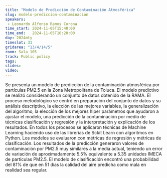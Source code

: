 ```yaml
---
title: "Modelo de Predicción de Contaminación Atmosférica"
slug: modelo-prediccion-contaminacion
speakers:
 - Leonardo Alfonso Ramos Corona
time_start: 2024-11-05T15:40:00
time_end:   2024-11-05T16:20:00
day: 2024mty
timeslot: 31
gridarea: "13/4/14/5"
room: Sala 105
track: Public policy
tags:
slides: 
video: 
---
```



Se presenta un modelo de predicción de la contaminación atmosférica por partículas PM2.5 en la Zona Metropolitana de Toluca. El modelo predictivo se realizó considerando un conjunto de datos obtenido de la RAMA. El proceso metodológico se centró en preparación del conjunto de datos y su análisis descriptivo, la elección de las mejores variables, la generalización del algoritmo, la elección de los mejores hiper parámetros que ayudaron a ajustar el modelo, una predicción de la contaminación por medio de técnicas clasificación y regresión y la interpretación y explicación de los resultados. En todos los procesos se aplicaron técnicas de Machine Learning haciendo uso de las librerías de Sckit Learn con algoritmos en Python. Los modelos se evaluaron con métricas de regresión y métricas de clasificación. Los resultados de la predicción generaron valores de contaminación por PM2.5 muy similares a la media actual, teniendo un error de variación de aproximadamente 5.5% equivalente a 5.35 unidades IMECA de partículas PM2.5. El modelo de clasificación encontró una probabilidad del 81% de que en 51 días la calidad del aire predicha como mala en realidad sea regular.